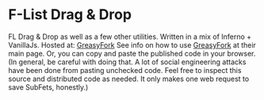 # F-List Drag & Drop
FL Drag & Drop as well as a few other utilities. Written in a mix of Inferno + VanillaJs.
Hosted at: [GreasyFork](https://greasyfork.org/en/scripts/409850-f-l-drag-drop-1-0)
See info on how to use [GreasyFork](https://greasyfork.org/en) at their main page.
Or, you can copy and paste the published code in your browser.
(In general, be careful with doing that.  A lot of social engineering attacks have been done from pasting unchecked code.  Feel free to inspect this source and distributed code as needed.  It only makes one web request to save SubFets, honestly.)
